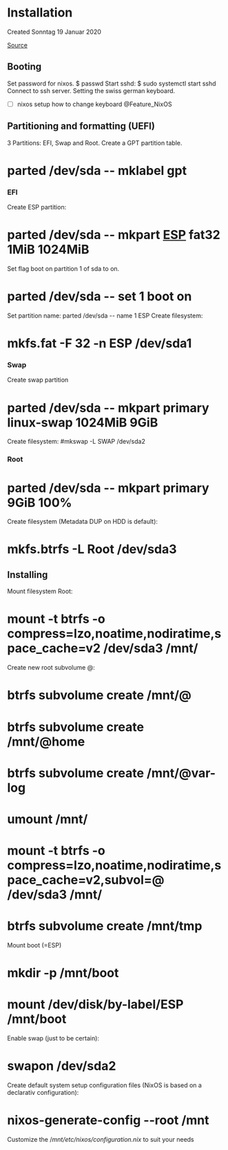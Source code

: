 # Installation
Created Sonntag 19 Januar 2020

[Source](https://nixos.org/nixos/manual/index.html)

Booting
-------
Set password for nixos.
$ passwd
Start sshd:
$ sudo systemctl start sshd
Connect to ssh server. 
Setting the swiss german keyboard.   

* ☐ nixos setup how to change keyboard @Feature_NixOS


Partitioning and formatting (UEFI)
----------------------------------
3 Partitions: EFI, Swap and Root.
Create a GPT partition table.
# parted /dev/sda -- mklabel gpt

### EFI
Create ESP partition:
# parted /dev/sda -- mkpart [ESP](../../Glossary/EFI/ESP.md) fat32 1MiB 1024MiB
Set flag boot on partition 1 of sda to on.
# parted /dev/sda -- set 1 boot on
Set partition name:
parted /dev/sda -- name 1 ESP
Create filesystem:
# mkfs.fat -F 32 -n ESP /dev/sda1

### Swap
Create swap partition
# parted /dev/sda -- mkpart primary linux-swap 1024MiB 9GiB
Create filesystem:
#mkswap -L SWAP /dev/sda2

### Root
# parted /dev/sda -- mkpart primary 9GiB 100%
Create filesystem (Metadata DUP on HDD is default):
# mkfs.btrfs -L Root /dev/sda3

Installing
----------
Mount filesystem Root:
# mount -t btrfs -o compress=lzo,noatime,nodiratime,space_cache=v2 /dev/sda3 /mnt/
Create new root subvolume @:
# btrfs subvolume create /mnt/@
# btrfs subvolume create /mnt/@home
# btrfs subvolume create /mnt/@var-log
# umount /mnt/
# mount -t btrfs -o compress=lzo,noatime,nodiratime,space_cache=v2,subvol=@ /dev/sda3 /mnt/
# btrfs subvolume create /mnt/tmp
Mount boot (=ESP)
# mkdir -p /mnt/boot
# mount /dev/disk/by-label/ESP /mnt/boot
Enable swap (just to be certain):
# swapon /dev/sda2

Create default system setup configuration files (NixOS is based on a declarativ configuration):
# nixos-generate-config --root /mnt
Customize the /*mnt/etc/nixos/configuration.nix* to suit your needs
```ini

```


